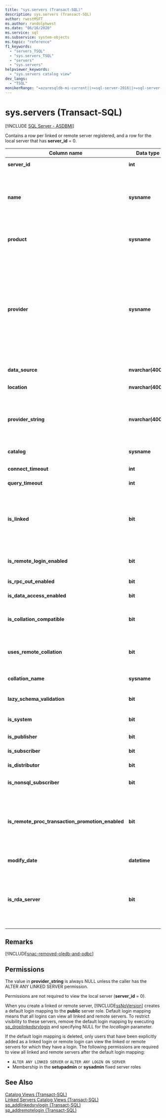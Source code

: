 ```yaml
---
title: "sys.servers (Transact-SQL)"
description: sys.servers (Transact-SQL)
author: rwestMSFT
ms.author: randolphwest
ms.date: "06/16/2020"
ms.service: sql
ms.subservice: system-objects
ms.topic: "reference"
f1_keywords:
  - "servers_TSQL"
  - "sys.servers_TSQL"
  - "servers"
  - "sys.servers"
helpviewer_keywords:
  - "sys.servers catalog view"
dev_langs:
  - "TSQL"
monikerRange: "=azuresqldb-mi-current||>=sql-server-2016||>=sql-server-linux-2017"
---
```

# sys.servers (Transact-SQL)
[!INCLUDE [SQL Server - ASDBMI](../../includes/applies-to-version/sql-asdbmi.md)]

  Contains a row per linked or remote server registered, and a row for the local server that has **server_id** = 0.  

|Column name|Data type|Description|  
|-----------------|---------------|-----------------|  
|**server_id**|**int**|Local ID of linked server.|  
|**name**|**sysname**|When **server_id** = 0, the returned value is the server name.<br /><br /> When **server_id** > 0, the returned value is the local name of linked server.|  
|**product**|**sysname**|Product name of the linked server. A value of "SQL Server" indicates another instance of [!INCLUDE[ssNoVersion](../../includes/ssnoversion-md.md)].|  
|**provider**|**sysname**|OLE DB provider name for connecting to linked server.<br /><br />Starting with [!INCLUDE[sql-server-2019](../../includes/sssql19-md.md)], the value "SQLNCLI" maps to the [Microsoft OLE DB Driver for SQL Server (MSOLEDBSQL)](../../connect/oledb/oledb-driver-for-sql-server.md) by default. In earlier versions, the value "SQLNCLI" maps to the [SQL Server Native Client OLE DB provider (SQLNCLI11)](../../relational-databases/native-client/sql-server-native-client.md).|  
|**data_source**|**nvarchar(4000)**|OLE DB data source connection property.|  
|**location**|**nvarchar(4000)**|OLE DB location connection property. NULL if none.|  
|**provider_string**|**nvarchar(4000)**|OLE DB provider-string connection property.<br /><br /> Is NULL unless the caller has the `ALTER ANY LINKED SERVER` permission.|  
|**catalog**|**sysname**|OLE DB catalog connection property. NULL if none.|  
|**connect_timeout**|**int**|Connect time-out in seconds, 0 if none.|  
|**query_timeout**|**int**|Query time-out in seconds, 0 if none.|  
|**is_linked**|**bit**|0 = Is an old-style server added by using **sp_addserver**, with different RPC and distributed-transaction behavior.<br /><br /> 1 = Standard linked server.|  
|**is_remote_login_enabled**|**bit**|RPC option is set enabling incoming remote logins for this server.|  
|**is_rpc_out_enabled**|**bit**|Outgoing (from this server) RPC is enabled.|  
|**is_data_access_enabled**|**bit**|Server is enabled for distributed queries.|  
|**is_collation_compatible**|**bit**|Collation of remote data is assumed to be compatible with local data if no collation information is available.|  
|**uses_remote_collation**|**bit**|If 1, use the collation reported by the remote server; otherwise, use the collation specified by the next column.|  
|**collation_name**|**sysname**|Name of collation to use, or NULL if just use local.|  
|**lazy_schema_validation**|**bit**|If 1, schema validation is not checked at query startup.|  
|**is_system**|**bit**|This server can be accessed only by the internal system.|  
|**is_publisher**|**bit**|Server is a replication Publisher.|  
|**is_subscriber**|**bit**|Server is a replication Subscriber.|  
|**is_distributor**|**bit**|Server is a replication Distributor.|  
|**is_nonsql_subscriber**|**bit**|Server is a non-SQL Server replication Subscriber.|  
|**is_remote_proc_transaction_promotion_enabled**|**bit**|If 1, calling a remote stored procedure starts a distributed transaction and enlists the transaction with MS DTC. For more information, see [sp_serveroption &#40;Transact-SQL&#41;](../../relational-databases/system-stored-procedures/sp-serveroption-transact-sql.md).|  
|**modify_date**|**datetime**|Date that server information was last changed.|  
|**is_rda_server**|**bit**|**Applies to:** Starting with [!INCLUDE[sssql16-md](../../includes/sssql16-md.md)].<br /><br />Server is remote data archive enable (stretch-enabled). For more information, see [Enable Stretch Database on the server](/previous-versions/sql/sql-server/stretch-database/enable-stretch-database-for-a-database#EnableTSQLServer).|

## Remarks

[!INCLUDE[snac-removed-oledb-and-odbc](../../includes/snac-removed-oledb-and-odbc.md)]

## Permissions  
 The value in **provider_string** is always NULL unless the caller has the ALTER ANY LINKED SERVER permission.  
  
 Permissions are not required to view the local server (**server_id** = 0).  
  
 When you create a linked or remote server, [!INCLUDE[ssNoVersion](../../includes/ssnoversion-md.md)] creates a default login mapping to the **public** server role. Default login mapping means that all logins can view all linked and remote servers. To restrict visibility to these servers, remove the default login mapping by executing [sp_droplinkedsrvlogin](../../relational-databases/system-stored-procedures/sp-droplinkedsrvlogin-transact-sql.md) and specifying NULL for the *locallogin* parameter.  
  
 If the default login mapping is deleted, only users that have been explicitly added as a linked login or remote login can view the linked or remote servers for which they have a login.  The following permissions are required to view all linked and remote servers after the default login mapping:  
  
- `ALTER ANY LINKED SERVER` or `ALTER ANY LOGIN ON SERVER`  
- Membership in the **setupadmin** or **sysadmin** fixed server roles  
  
## See Also  
 [Catalog Views &#40;Transact-SQL&#41;](../../relational-databases/system-catalog-views/catalog-views-transact-sql.md)   
 [Linked Servers Catalog Views &#40;Transact-SQL&#41;](../../relational-databases/system-catalog-views/linked-servers-catalog-views-transact-sql.md)   
 [sp_addlinkedsrvlogin &#40;Transact-SQL&#41;](../../relational-databases/system-stored-procedures/sp-addlinkedsrvlogin-transact-sql.md)   
 [sp_addremotelogin &#40;Transact-SQL&#41;](../../relational-databases/system-stored-procedures/sp-addremotelogin-transact-sql.md)  
  
